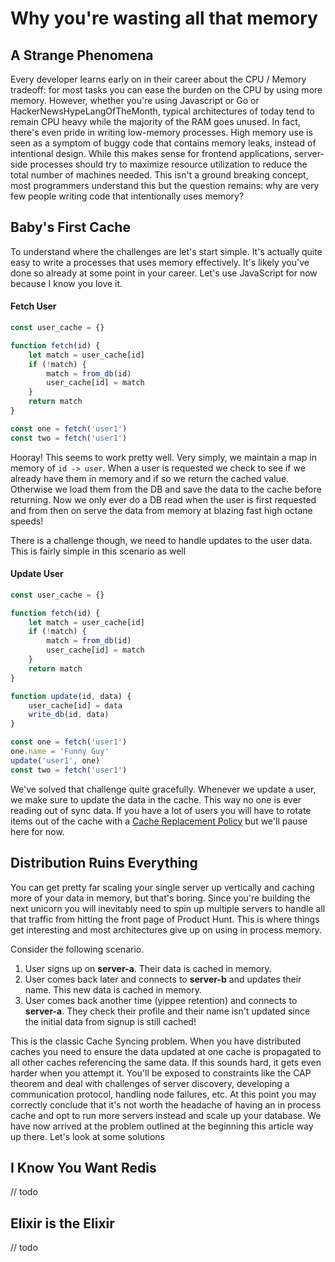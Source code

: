 # Why you're wasting all that memory
## A Strange Phenomena
Every developer learns early on in their career about the CPU / Memory tradeoff: for most tasks you can ease the burden on the CPU by using more memory.  However, whether you're using Javascript or Go or HackerNewsHypeLangOfTheMonth, typical architectures of today tend to remain CPU heavy while the majority of the RAM goes unused.  In fact, there's even pride in writing low-memory processes. High memory use is seen as a symptom of buggy code that contains memory leaks, instead of intentional design.  While this makes sense for frontend applications, server-side processes should try to maximize resource utilization to reduce the total number of machines needed.  This isn't a ground breaking concept, most programmers understand this but the question remains: why are very few people writing code that intentionally uses memory?

## Baby's First Cache
To understand where the challenges are let's start simple.  It's actually quite easy to write a processes that uses memory effectively.  It's likely you've done so already at some point in your career.  Let's use JavaScript for now because I know you love it.
#### Fetch User
```javascript
const user_cache = {}

function fetch(id) {
	let match = user_cache[id]
	if (!match) {
		match = from_db(id)
		user_cache[id] = match
	}
	return match
}

const one = fetch('user1')
const two = fetch('user1')
```
Hooray! This seems to work pretty well.  Very simply, we maintain a map in memory of `id -> user`. When a user is requested we check to see if we already have them in memory and if so we return the cached value.  Otherwise we load them from the DB and save the data to the cache before returning.  Now we only ever do a DB read when the user is first requested and from then on serve the data from memory at blazing fast high octane speeds!

There is a challenge though, we need to handle updates to the user data.  This is fairly simple in this scenario as well

#### Update User
```javascript
const user_cache = {}

function fetch(id) {
	let match = user_cache[id]
	if (!match) {
		match = from_db(id)
		user_cache[id] = match
	}
	return match
}

function update(id, data) {
	user_cache[id] = data
	write_db(id, data)
}

const one = fetch('user1')
one.name = 'Funny Guy'
update('user1', one)
const two = fetch('user1')
```
We've solved that challenge quite gracefully.  Whenever we update a user, we make sure to update the data in the cache.  This way no one is ever reading out of sync data. If you have a lot of users you will have to rotate items out of the cache with a [Cache Replacement Policy](https://en.wikipedia.org/wiki/Cache_replacement_policies#Policies) but we'll pause here for now.

## Distribution Ruins Everything
You can get pretty far scaling your single server up vertically and caching more of your data in memory, but that's boring.  Since you're building the next unicorn you will inevitably need to spin up multiple servers to handle all that traffic from hitting the front page of Product Hunt.  This is where things get interesting and most architectures give up on using in process memory.

Consider the following scenario.

1. User signs up on **server-a**.  Their data is cached in memory.
2. User comes back later and connects to **server-b** and updates their name.  This new data is cached in memory.
3. User comes back another time (yippee retention) and connects to **server-a**.  They check their profile and their name isn't updated since the initial data from signup is still cached!

This is the classic Cache Syncing problem.  When you have distributed caches you need to ensure the data updated at one cache is propagated to all other caches referencing the same data.  If this sounds hard, it gets even harder when you attempt it.  You'll be exposed to constraints like the CAP theorem and deal with challenges of server discovery, developing a communication protocol, handling node failures, etc.  At this point you may correctly conclude that it's not worth the headache of having an in process cache and opt to run more servers instead and scale up your database.  We have now arrived at the problem outlined at the beginning this article way up there.  Let's look at some solutions


## I Know You Want Redis
// todo

## Elixir is the Elixir
// todo
